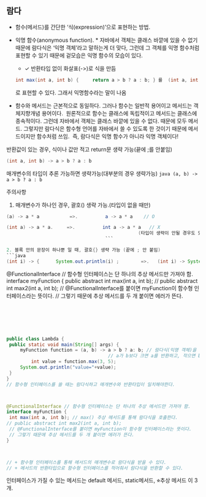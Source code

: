 ## 람다
- 함수(메서드)를 간단한 ‘식(expression)’으로 표현하는 방법.
- 익명 함수(anonymous function). * 자바에서 객체는 클래스 바깥에 있을 수 없기 때문에 람다식은 ‘익명 객체’라고 말하는게 더 맞다, 그런데  그 객체를 익명 함수처럼 표현할 수 있기 때문에 겉모습은 익명 함수의 모습이 있다.
    - ✓ 반환타입 없이 화살표(->)로 식을 만듬 
    ```java
    int max(int a, int b) {     return a > b ? a : b; } 를  (int a, int b) -> { return a > b ? a : b; }
    ```
    로 표현할 수 있다. 그래서 익명함수라는 말이 나옴

- 함수와 메서드는 근본적으로 동일하다. 그러나 함수는 일반적 용어이고 메서드는 객체지향개념 용어이다.  원론적으로 함수는 클래스에 독립적이고 메서드는 클래스에 종속적이다. 그런데 자바에서 객체는 클래스 바깥에 있을 수 없다. 때문에 모두 메서드. 그렇지만 람다식은 함수형 언어를 자바에서 쓸 수 있도록 한 것이기 때문에 메서드이지만 함수처럼 쓰임.  즉, 람다식은 익명 함수가 아니라 익명 객체이다!


반환값이 있는 경우, 식이나 값만 적고 return문 생략 가능(끝에 ;를 안붙임) 	
```java
(int a, int b) -> a > b ? a : b
```

매개변수의 타입이 추론 가능하면 생략가능(대부분의 경우 생략가능)
		```java
    (a, b) -> a > b ? a : b ```

주의사항
1. 매개변수가 하나인 경우, 괄호() 생략 가능.(타입이 없을 때만) 
```java
(a) -> a * a           =>.          a -> a * a    // O

(int a) -> a * a.     =>.          int a -> a * a   // X
 						                        (타입이 생략이 안될 경우도 있음)
                                    ```

2. 블록 안의 문장이 하나뿐 일 때, 괄호{} 생략 가능 (끝에 ; 안 붙임) 
```java
(int i) -> {      System.out.println(i) ;        =>.   (int i) -> System.ot.println(i) } 
```



@FunctionalInterface // 함수형 인터페이스는 단 하나의 추상 메서드만 가져야 함.
interface myFunction {
    public abstract int max(int a, int b);
   // public abstract int max2(int a, int b); 
    // @FunctionalInterface를 붙이면 myFunction이 함수형 인터페이스라는 뜻이다.
    // 그렇기 때문에 추상 메서드를 두 개 붙이면 에러가 뜬다.
    
    
    
   <br><br><br><br>
   ```java
   public class Lambda {
    public static void main(String[] args) {
        myFunction function = (a, b) -> a > b ? a: b; // 람다식(익명 객체)을 다루기 위한 참조변수의 타입은 함수형 인터페이스로 한다.
                                        // a가 b보다 크면 a를 반환하고, 작으면 b를 반환하라.
            int value = function.max(3, 5);
        System.out.println("value="+value);
    }
}
// 함수형 인터페이스를 쓸 때는 람다식하고 매개변수와 반환타입이 일치해야한다.



@FunctionalInterface // 함수형 인터페이스는 단 하나의 추상 메서드만 가져야 함.
interface myFunction {
    int max(int a, int b); // max() 추상 메서드를 통해 람다식을 호출한다.
   // public abstract int max2(int a, int b);
    // @FunctionalInterface를 붙이면 myFunction이 함수형 인터페이스라는 뜻이다.
    // 그렇기 때문에 추상 메서드를 두 개 붙이면 에러가 뜬다.
}



// + 함수형 인터페이스를 통해 메서드의 매개변수로 람다식을 받을 수 있다.
// + 메서드의 반환타입으로 함수형 인터페이스를 적어줘서 람다식을 반환할 수 있다.
```




인터페이스가 가질 수 있는 메서드는
default 메서드, static메서드, ⭐︎추상 메서드
이 3개.


